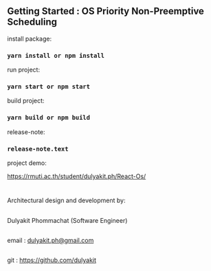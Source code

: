 ## Getting Started : OS Priority Non-Preemptive Scheduling

install package:

### `yarn install or npm install`

run project:

### `yarn start or npm start`

build project:

### `yarn build or npm build`

release-note:

### `release-note.text`

project demo:

https://rmuti.ac.th/student/dulyakit.ph/React-Os/

#
Architectural design and development by:
##
 Dulyakit Phommachat (Software Engineer)
##
 email : dulyakit.ph@gmail.com
##
git : https://github.com/dulyakit
